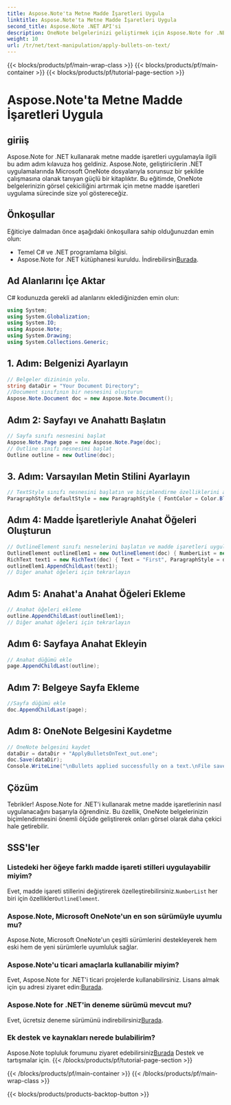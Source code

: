 ```yaml
---
title: Aspose.Note'ta Metne Madde İşaretleri Uygula
linktitle: Aspose.Note'ta Metne Madde İşaretleri Uygula
second_title: Aspose.Note .NET API'si
description: OneNote belgelerinizi geliştirmek için Aspose.Note for .NET'te metne madde işaretlerini nasıl uygulayacağınızı öğrenin. Etkili biçimlendirme için bu adım adım kılavuzu izleyin.
weight: 10
url: /tr/net/text-manipulation/apply-bullets-on-text/
---
```


{{< blocks/products/pf/main-wrap-class >}}
{{< blocks/products/pf/main-container >}}
{{< blocks/products/pf/tutorial-page-section >}}

# Aspose.Note'ta Metne Madde İşaretleri Uygula

## giriiş
Aspose.Note for .NET kullanarak metne madde işaretleri uygulamayla ilgili bu adım adım kılavuza hoş geldiniz. Aspose.Note, geliştiricilerin .NET uygulamalarında Microsoft OneNote dosyalarıyla sorunsuz bir şekilde çalışmasına olanak tanıyan güçlü bir kitaplıktır. Bu eğitimde, OneNote belgelerinizin görsel çekiciliğini artırmak için metne madde işaretleri uygulama sürecinde size yol göstereceğiz.
## Önkoşullar
Eğiticiye dalmadan önce aşağıdaki önkoşullara sahip olduğunuzdan emin olun:
- Temel C# ve .NET programlama bilgisi.
-  Aspose.Note for .NET kütüphanesi kuruldu. İndirebilirsin[Burada](https://releases.aspose.com/note/net/).
## Ad Alanlarını İçe Aktar
C# kodunuzda gerekli ad alanlarını eklediğinizden emin olun:
```csharp
using System;
using System.Globalization;
using System.IO;
using Aspose.Note;
using System.Drawing;
using System.Collections.Generic;
```
## 1. Adım: Belgenizi Ayarlayın
```csharp
// Belgeler dizininin yolu.
string dataDir = "Your Document Directory";
//Document sınıfının bir nesnesini oluşturun
Aspose.Note.Document doc = new Aspose.Note.Document();
```
## Adım 2: Sayfayı ve Anahattı Başlatın
```csharp
// Sayfa sınıfı nesnesini başlat
Aspose.Note.Page page = new Aspose.Note.Page(doc);
// Outline sınıfı nesnesini başlat
Outline outline = new Outline(doc);
```
## 3. Adım: Varsayılan Metin Stilini Ayarlayın
```csharp
// TextStyle sınıfı nesnesini başlatın ve biçimlendirme özelliklerini ayarlayın
ParagraphStyle defaultStyle = new ParagraphStyle { FontColor = Color.Black, FontName = "Arial", FontSize = 10 };
```
## Adım 4: Madde İşaretleriyle Anahat Öğeleri Oluşturun
```csharp
// OutlineElement sınıfı nesnelerini başlatın ve madde işaretleri uygulayın
OutlineElement outlineElem1 = new OutlineElement(doc) { NumberList = new NumberList("*", "Arial", 10) };
RichText text1 = new RichText(doc) { Text = "First", ParagraphStyle = defaultStyle };
outlineElem1.AppendChildLast(text1);
// Diğer anahat öğeleri için tekrarlayın
```
## Adım 5: Anahat'a Anahat Öğeleri Ekleme
```csharp
// Anahat öğeleri ekleme
outline.AppendChildLast(outlineElem1);
// Diğer anahat öğeleri için tekrarlayın
```
## Adım 6: Sayfaya Anahat Ekleyin
```csharp
// Anahat düğümü ekle
page.AppendChildLast(outline);
```
## Adım 7: Belgeye Sayfa Ekleme
```csharp
//Sayfa düğümü ekle
doc.AppendChildLast(page);
```
## Adım 8: OneNote Belgesini Kaydetme
```csharp
// OneNote belgesini kaydet
dataDir = dataDir + "ApplyBulletsOnText_out.one"; 
doc.Save(dataDir);
Console.WriteLine("\nBullets applied successfully on a text.\nFile saved at " + dataDir); 
```
## Çözüm
Tebrikler! Aspose.Note for .NET'i kullanarak metne madde işaretlerinin nasıl uygulanacağını başarıyla öğrendiniz. Bu özellik, OneNote belgelerinizin biçimlendirmesini önemli ölçüde geliştirerek onları görsel olarak daha çekici hale getirebilir.
## SSS'ler
### Listedeki her öğeye farklı madde işareti stilleri uygulayabilir miyim?
 Evet, madde işareti stillerini değiştirerek özelleştirebilirsiniz.`NumberList` her biri için özellikler`OutlineElement`.
### Aspose.Note, Microsoft OneNote'un en son sürümüyle uyumlu mu?
Aspose.Note, Microsoft OneNote'un çeşitli sürümlerini destekleyerek hem eski hem de yeni sürümlerle uyumluluk sağlar.
### Aspose.Note'u ticari amaçlarla kullanabilir miyim?
 Evet, Aspose.Note for .NET'i ticari projelerde kullanabilirsiniz. Lisans almak için şu adresi ziyaret edin:[Burada](https://purchase.aspose.com/buy).
### Aspose.Note for .NET'in deneme sürümü mevcut mu?
 Evet, ücretsiz deneme sürümünü indirebilirsiniz[Burada](https://releases.aspose.com/).
### Ek destek ve kaynakları nerede bulabilirim?
 Aspose.Note topluluk forumunu ziyaret edebilirsiniz[Burada](https://forum.aspose.com/c/note/28) Destek ve tartışmalar için.
{{< /blocks/products/pf/tutorial-page-section >}}

{{< /blocks/products/pf/main-container >}}
{{< /blocks/products/pf/main-wrap-class >}}

{{< blocks/products/products-backtop-button >}}
